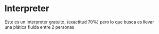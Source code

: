 # Interpreter
Éste es un interpreter gratuito, (exactitud 70%) pero lo que busca es llevar una plática fluida entre 2 personas
